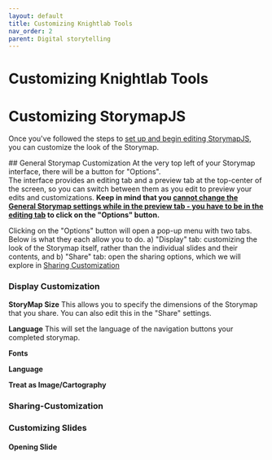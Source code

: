 ```yaml
---
layout: default
title: Customizing Knightlab Tools
nav_order: 2
parent: Digital storytelling
---
```


# Customizing Knightlab Tools
# Customizing StorymapJS
Once you've followed the steps to <a href="https://ubc-library-rc.github.io/digital-exhibits-survey/content/digital-storytelling-tools.html#storymapsjs">set up and begin editing StorymapJS</a>, you can customize the look of the Storymap.
</div>
## General Storymap Customization
At the very top left of your Storymap interface, there will be a button for "Options". 

<aside class="note">
The interface provides an editing tab and a preview tab at the top-center of the screen, so you can switch between them as you edit to preview your edits and customizations. <strong>Keep in mind that you <u>cannot change the General Storymap settings while in the preview tab - you have to be in the editing tab</u> to click on the "Options" button.</strong>
</aside>

Clicking on the "Options" button will open a pop-up menu with two tabs. Below is what they each allow you to do.
a) "Display" tab: customizing the look of the Storymap itself, rather than the individual slides and their contents, and
b) "Share" tab: open the sharing options, which we will explore in [Sharing Customization](###Sharing-Customization)

### Display Customization
<strong>StoryMap Size</strong>
This allows you to specify the dimensions of the Storymap that you share. You can also edit this in the "Share" settings.

<strong>Language</strong>
This will set the language of the navigation buttons your completed storymap. 

<strong>Fonts</strong>

<strong>Language</strong>

<strong>Treat as Image/Cartography</strong>

### Sharing-Customization

### Customizing Slides
#### Opening Slide


